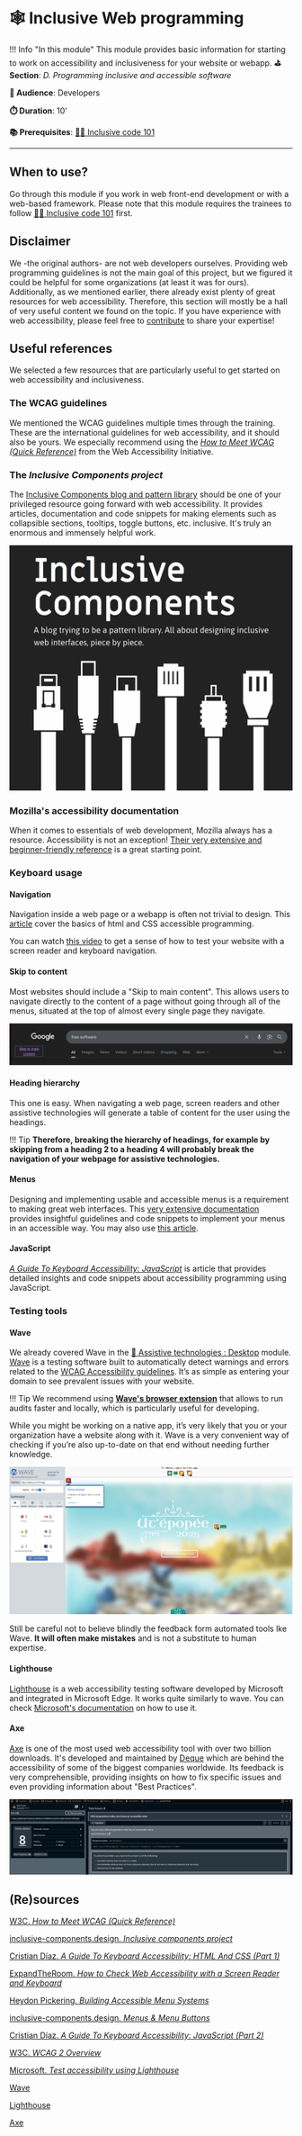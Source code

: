 # 🕸️ Inclusive Web programming


!!! Info "In this module"
    This module provides basic information for starting to work on accessibility and inclusiveness for your website or webapp.
**⛳️ Section**: *D. Programming inclusive and accessible software*

**👥 Audience**: Developers

**⏱️ ️Duration**: 10'

**📚 Prerequisites**: [👩‍💻 Inclusive code 101](D-ICO.md)

---

## When to use?
Go through this module if you work in web front-end development or with a web-based framework. Please note that this module requires the trainees to follow [👩‍💻 Inclusive code 101](D-ICO.md) first.

## Disclaimer

We -the original authors- are not web developers ourselves. Providing web programming guidelines is not the main goal of this project, but we figured it could be helpful for some organizations (at least it was for ours). Additionally, as we mentioned earlier, there already exist plenty of great resources for web accessibility. Therefore, this section will mostly be a hall of very useful content we found on the topic. If you have experience with web accessibility, please feel free to [contribute](https://github.com/alterity-git/building-inclusive-open-source-software) to share your expertise!

## Useful references

We selected a few resources that are particularly useful to get started on web accessibility and inclusiveness.

### The WCAG guidelines

We mentioned the WCAG guidelines multiple times through the training. These are the international guidelines for web accessibility, and it should also be yours. We especially recommend using the [*How to Meet WCAG (Quick Reference)*](https://www.w3.org/WAI/WCAG22/quickref/) from the Web Accessibility Initiative.

### The *Inclusive Components project*

The [Inclusive Components blog and pattern library](https://inclusive-components.design/#components) should be one of your privileged resource going forward with web accessibility. It provides articles, documentation and code snippets for making elements such as collapsible sections, tooltips, toggle buttons, etc. inclusive. It's truly an enormous and immensely helpful work.

![A screenshot from the inclusive components website stating "A blog trying to be a pattern library. All about designing inclusive web interfaces, piece by piece." with drawing on different cable plus in black and white.](resources/d-programming-inclusive-and-accessible-software/inclusiveComponents.png)

### Mozilla's accessibility documentation

When it comes to essentials of web development, Mozilla always has a resource. Accessibility is not an exception! [Their very extensive and beginner-friendly reference](https://developer.mozilla.org/en-US/docs/Web/Accessibility) is a great starting point.

### Keyboard usage

#### Navigation

Navigation inside a web page or a webapp is often not trivial to design. This [article](https://www.smashingmagazine.com/2022/11/guide-keyboard-accessibility-html-css-part1/) cover the basics of html and CSS accessible programming.

You can watch [this video](https://www.youtube.com/watch?v=yV_ENQZq3fs&t=418s) to get a sense of how to test your website with a screen reader and keyboard navigation.

#### Skip to content

Most websites should include a "Skip to main content". This allows users to navigate directly to the content of a page without going through all of the menus, situated at the top of almost every single page they navigate.

![An example of a google search for "free software" where the first selectable element by keyboard navigation is "skip to main content"](resources/d-programming-inclusive-and-accessible-software/skipToMainContent.png)

#### Heading hierarchy

This one is easy. When navigating a web page, screen readers and other assistive technologies will generate a table of content for the user using the headings.

!!! Tip
    **Therefore, breaking the hierarchy of headings, for example by skipping from a heading 2 to a heading 4 will probably break the navigation of your webpage for assistive technologies.**

#### Menus

Designing and implementing usable and accessible menus is a requirement to making great web interfaces. This [very extensive documentation](https://inclusive-components.design/menus-menu-buttons/) provides insightful guidelines and code snippets to implement your menus in an accessible way. You may also use [this article](https://www.smashingmagazine.com/2017/11/building-accessible-menu-systems/).

#### JavaScript

[*A Guide To Keyboard Accessibility: JavaScript*](https://www.smashingmagazine.com/2022/11/guide-keyboard-accessibility-javascript-part2/) is article that provides detailed insights and code snippets about accessibility programming using JavaScript.

### Testing tools

#### Wave

We already covered Wave in the [🔧 Assistive technologies : Desktop](A-ITD.md) module. [Wave](https://wave.webaim.org/) is a testing software built to automatically detect warnings and errors related to the [WCAG Accessibility guidelines](https://www.w3.org/WAI/standards-guidelines/wcag/). It’s as simple as entering your domain to see prevalent issues with your website.

!!! Tip
    We recommend using [**Wave's browser extension**](https://wave.webaim.org/extension/) that allows to run audits faster and locally, which is particularly useful for developing.

While you might be working on a native app, it’s very likely that you or your organization have a website along with it. Wave is a very convenient way of checking if you’re also up-to-date on that end without needing further knowledge.

![A screenshot of the wave accessibility tool on a main page of a website. It detected an empty button.](resources/d-programming-inclusive-and-accessible-software/waveReportMainPage.png)

Still be careful not to believe blindly the feedback form automated tools lke Wave. **It will often make mistakes** and is not a substitute to human expertise.

#### Lighthouse

[Lighthouse](https://learn.microsoft.com/en-us/microsoft-edge/devtools/lighthouse/lighthouse-tool?source=recommendations) is a web accessibility testing software developed by Microsoft and integrated in Microsoft Edge. It works quite similarly to wave. You can check [Microsoft's documentation](https://learn.microsoft.com/en-ca/microsoft-edge/devtools/accessibility/lighthouse) on how to use it.

#### Axe

[Axe](https://www.deque.com/axe/) is one of the most used web accessibility tool with over two billion downloads. It's developed and maintained by [Deque](https://www.deque.com/) which are behind the accessibility of some of the biggest companies worldwide. Its feedback is very comprehensible, providing insights on how to fix specific issues and even providing information about "Best Practices".

![A screenshot showing the Axe extension being used. It's analyzing a webpage detecting 8 errors.](resources/d-programming-inclusive-and-accessible-software/axeScreenshot.png)

## (Re)sources

[W3C. *How to Meet WCAG (Quick Reference)*](https://www.w3.org/WAI/WCAG22/quickref/)

[inclusive-components.design. *Inclusive components project*](https://inclusive-components.design/#components)

[Cristian Díaz. *A Guide To Keyboard Accessibility: HTML And CSS (Part 1)*](https://www.smashingmagazine.com/2022/11/guide-keyboard-accessibility-html-css-part1/)

[ExpandTheRoom. *How to Check Web Accessibility with a Screen Reader and Keyboard*](https://www.youtube.com/watch?v=yV_ENQZq3fs&t=418s)

[Heydon Pickering. *Building Accessible Menu Systems*](https://www.smashingmagazine.com/2017/11/building-accessible-menu-systems/)

[inclusive-components.design. *Menus & Menu Buttons*](https://inclusive-components.design/menus-menu-buttons/)

[Cristian Díaz. *A Guide To Keyboard Accessibility: JavaScript (Part 2)*](https://www.smashingmagazine.com/2022/11/guide-keyboard-accessibility-javascript-part2/)

[W3C. *WCAG 2 Overview*](https://www.w3.org/WAI/standards-guidelines/wcag/)

[Microsoft. *Test accessibility using Lighthouse*](https://learn.microsoft.com/en-ca/microsoft-edge/devtools/accessibility/lighthouse)

[Wave](https://wave.webaim.org/)

[Lighthouse](https://learn.microsoft.com/en-us/microsoft-edge/devtools/lighthouse/lighthouse-tool?source=recommendations)

[Axe](https://www.deque.com/axe/)